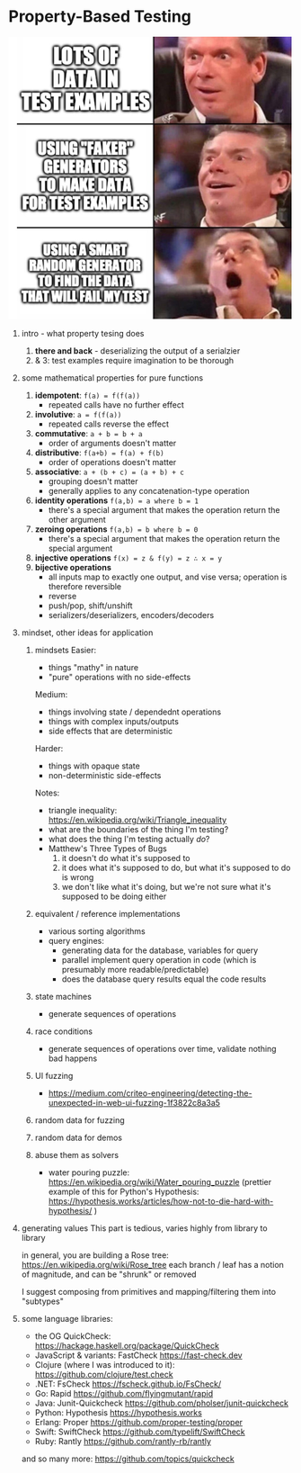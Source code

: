 # Property-Based Testing

![happy man meme](./meme.jpeg)

1. intro - what property tesing does
    1. **there and back** - deserializing the output of a serialzier
    2. & 3: test examples require imagination to be thorough

2. some mathematical properties for pure functions
    1. **idempotent**: `f(a) = f(f(a))`
        - repeated calls have no further effect
    2. **involutive**: `a = f(f(a))`
        - repeated calls reverse the effect
    3. **commutative**: `a + b = b + a`
        - order of arguments doesn't matter
    4. **distributive**: `f(a+b) = f(a) + f(b)`
        - order of operations doesn't matter
    5. **associative**: `a + (b + c) = (a + b) + c`
        - grouping doesn't matter
        - generally applies to any concatenation-type operation
    6. **identity operations** `f(a,b) = a where b = 1`
        - there's a special argument that makes the operation return the other argument
    7. **zeroing operations** `f(a,b) = b where b = 0`
        - there's a special argument that makes the operation return the special argument
    8. **injective operations** `f(x) = z & f(y) = z ∴ x = y`
    9. **bijective operations**
        - all inputs map to exactly one output, and vise versa; operation is therefore reversible
        - reverse
        - push/pop, shift/unshift
        - serializers/deserializers, encoders/decoders

3. mindset, other ideas for application
    1. mindsets
        Easier:
        - things "mathy" in nature
        - "pure" operations with no side-effects

        Medium:
        - things involving state / dependednt operations
        - things with complex inputs/outputs
        - side effects that are deterministic

        Harder:
        - things with opaque state
        - non-deterministic side-effects

        Notes:
        - triangle inequality: https://en.wikipedia.org/wiki/Triangle_inequality
        - what are the boundaries of the thing I'm testing?
        - what does the thing I'm testing actually _do_?
        - Matthew's Three Types of Bugs
            1. it doesn't do what it's supposed to
            2. it does what it's supposed to do, but what it's supposed to do is wrong
            3. we don't like what it's doing, but we're not sure what it's supposed to be doing either
    2. equivalent / reference implementations
        - various sorting algorithms
        - query engines:
            - generating data for the database, variables for query
            - parallel implement query operation in code (which is presumably more readable/predictable)
            - does the database query results equal the code results
    3. state machines
        - generate sequences of operations
    4. race conditions
        - generate sequences of operations over time, validate nothing bad happens
    5. UI fuzzing
        - https://medium.com/criteo-engineering/detecting-the-unexpected-in-web-ui-fuzzing-1f3822c8a3a5
    6. random data for fuzzing
    7. random data for demos
    8. abuse them as solvers
        - water pouring puzzle: https://en.wikipedia.org/wiki/Water_pouring_puzzle
         (prettier example of this for Python's Hypothesis: https://hypothesis.works/articles/how-not-to-die-hard-with-hypothesis/ )

4. generating values
    This part is tedious, varies highly from library to library

    in general, you are building a Rose tree: https://en.wikipedia.org/wiki/Rose_tree
        each branch / leaf has a notion of magnitude, and can be "shrunk" or removed

    I suggest composing from primitives and mapping/filtering them into "subtypes"

5. some language libraries:
    - the OG QuickCheck: https://hackage.haskell.org/package/QuickCheck
    - JavaScript & variants: FastCheck https://fast-check.dev
    - Clojure (where I was introduced to it): https://github.com/clojure/test.check
    - .NET: FsCheck https://fscheck.github.io/FsCheck/
    - Go: Rapid https://github.com/flyingmutant/rapid
    - Java: Junit-Quickcheck https://github.com/pholser/junit-quickcheck
    - Python: Hypothesis https://hypothesis.works
    - Erlang: Proper https://github.com/proper-testing/proper
    - Swift: SwiftCheck https://github.com/typelift/SwiftCheck
    - Ruby: Rantly https://github.com/rantly-rb/rantly

    and so many more: https://github.com/topics/quickcheck
